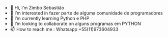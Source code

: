 - 👋 Hi, I’m  Zimbo Sebastião
- 👀 I’m interested in fazer parte de alguma comunidade de programadores 
- 🌱 I’m currently learning  Python e PHP
- 💞️ I’m looking to collaborate on  alguns programas em PYTHON
- 📫 How to reach me : Whatsapp +55(11)973604933

<!---
ZimboSebastiao/ZimboSebastiao is a ✨ special ✨ repository because its `README.md` (this file) appears on your GitHub profile.
You can click the Preview link to take a look at your changes.
--->
